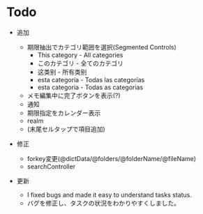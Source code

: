 # Todo

- 追加
    - 期限抽出でカテゴリ範囲を選択(Segmented Controls)
        - This category - All categories
        - このカテゴリ - 全てのカテゴリ
        - 这类别 - 所有类别
        - esta categoría - Todas las categorías
        - esta categoria - Todas as categorias
    - メモ編集中に完了ボタンを表示(?)
    - 通知
    - 期限指定をカレンダー表示
    - realm
    - (末尾セルタップで項目追加)
    
- 修正
    - forkey変更(@dictData/@folders/@folderName/@fileName)
    - searchController

- 更新
    - I fixed bugs and made it easy to understand tasks status.
    - バグを修正し、タスクの状況をわかりやすくしました。
